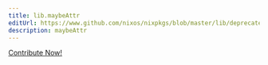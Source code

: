 ```yaml
---
title: lib.maybeAttr
editUrl: https://www.github.com/nixos/nixpkgs/blob/master/lib/deprecated.nix#L42C15
description: maybeAttr
---
```


<a href="https://www.github.com/nixos/nixpkgs/blob/master/lib/deprecated.nix#L42C15">Contribute Now!</a>
